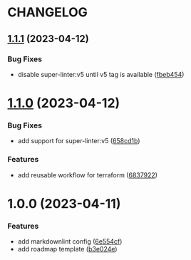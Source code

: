 # CHANGELOG

## [1.1.1](https://github.com/seantrane/engineering/compare/v1.1.0...v1.1.1) (2023-04-12)


### Bug Fixes

* disable super-linter:v5 until v5 tag is available ([fbeb454](https://github.com/seantrane/engineering/commit/fbeb4544746aa92ea128d6b4f67fb1a1e6567371))

# [1.1.0](https://github.com/seantrane/engineering/compare/v1.0.0...v1.1.0) (2023-04-12)


### Bug Fixes

* add support for super-linter:v5 ([658cd1b](https://github.com/seantrane/engineering/commit/658cd1bc945d0bcd6269ea82ff6e63143babfe9f))


### Features

* add reusable workflow for terraform ([6837922](https://github.com/seantrane/engineering/commit/6837922b62d8cdfc4c9ad597c6b4ee4b5b07df9c))

# 1.0.0 (2023-04-11)


### Features

* add markdownlint config ([6e554cf](https://github.com/seantrane/engineering/commit/6e554cf9f4f9fc2056a095782584972e426740d3))
* add roadmap template ([b3e024e](https://github.com/seantrane/engineering/commit/b3e024ea538583fa8a5cdb7be6196f96dbd6cf00))
